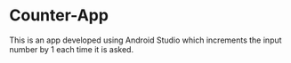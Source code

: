 # Counter-App
This is an app developed using Android Studio which increments the input number by 1 each time it is asked. 
